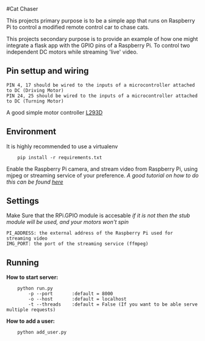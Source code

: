 #Cat Chaser

This projects primary purpose is to be a simple app that runs on Raspberry Pi to control a modified remote control car to chase cats.

This projects secondary purpose is to provide an example of how one might integrate a flask app with the GPIO pins of a Raspberry Pi.
To control two independent DC motors while streaming 'live' video.

Pin settup and wiring
----------
    PIN 4, 17 should be wired to the inputs of a microcontroller attached to DC (Driving Motor)
    PIN 24, 25 should be wired to the inputs of a microcontroller attached to DC (Turning Motor)

A good simple motor controller [L293D](http://www.ti.com/lit/ds/symlink/l293d.pdf)

Environment
-----------
It is highly recommended to use a virtualenv
```
    pip install -r requirements.txt
```
Enable the Raspberry Pi camera, and stream video from Raspberry Pi, using mjpeg or streaming service of your preference.
    _A good tutorial on how to do this can be found [here](http://blog.oscarliang.net/webcam-streaming-video-raspberry-pi-via-browser)_


Settings
--------
Make Sure that the RPi.GPIO module is accesable *if it is not then the stub module will be used, and your motors won't spin*
```
PI_ADDRESS: the external address of the Raspberry Pi used for streaming video
IMG_PORT: the port of the streaming service (ffmpeg)
```

Running
-------
**How to start server:**
```
    python run.py
        -p --port       :default = 8000
        -o --host       :default = localhost
        -t --threads    :default = False (If you want to be able serve multiple requests)
```
**How to add a user:**
```
    python add_user.py
```
